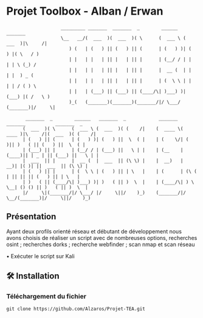 # Projet Toolbox - Alban / Erwan




                        _________ _______  _______  _        ______   _______                           
                        \__   __/(  ___  )(  ___  )( \      (  ___ \ (  ___  )|\     /|                 
                           ) (   | (   ) || (   ) || (      | (   ) )| (   ) |( \   / )                 
                           | |   | |   | || |   | || |      | (__/ / | |   | | \ (_) /                  
                           | |   | |   | || |   | || |      |  __ (  | |   | |  ) _ (                   
                           | |   | |   | || |   | || |      | (  \ \ | |   | | / ( ) \                  
                           | |   | (___) || (___) || (____/\| )___) )| (___) |( /   \ )                 
                           )_(   (_______)(_______)(_______/|/ \___/ (_______)|/     \|                 
                                                                                                        
           _______  _        ______   _______  _            _______  _______           _______  _       
          (  ___  )( \      (  ___ \ (  ___  )( (    /|    (  ____ \(  ____ )|\     /|(  ___  )( (    /|
          | (   ) || (      | (   ) )| (   ) ||  \  ( |    | (    \/| (    )|| )   ( || (   ) ||  \  ( |
          | (___) || |      | (__/ / | (___) ||   \ | |    | (__    | (____)|| | _ | || (___) ||   \ | |
          |  ___  || |      |  __ (  |  ___  || (\ \) |    |  __)   |     __)| |( )| ||  ___  || (\ \) |
          | (   ) || |      | (  \ \ | (   ) || | \   |    | (      | (\ (   | || || || (   ) || | \   |
          | )   ( || (____/\| )___) )| )   ( || )  \  |    | (____/\| ) \ \__| () () || )   ( || )  \  |
          |/     \|(_______/|/ \___/ |/     \||/    )_)    (_______/|/   \__/(_______)|/     \||/    )_)
                                                                                                        

                                                                                                          

                                                                                                                  

                                                                                                                          
 ## Présentation
Ayant deux profils orienté réseau et débutant de développement nous avons choisis de réaliser un script avec de nombreuses options, recherches osint ; recherches dorks ; recherche webfinder ; scan nmap et scan réseau

  •	Exécuter le script sur Kali
 
 ## 🛠️ Installation
 ### Téléchargement du fichier
```git clone https://github.com/Alzaros/Projet-TEA.git```
 
 
